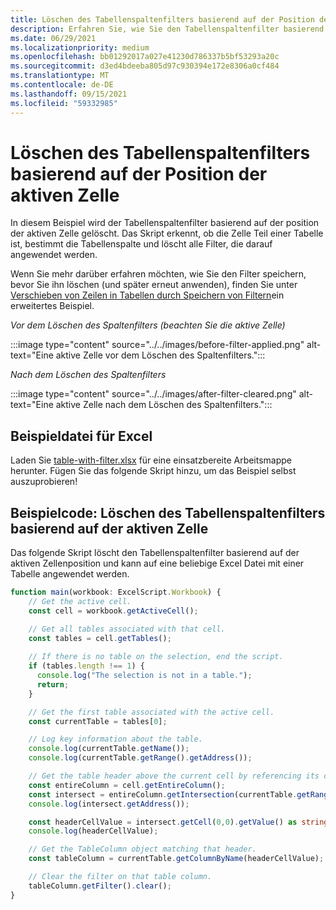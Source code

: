 ```yaml
---
title: Löschen des Tabellenspaltenfilters basierend auf der Position der aktiven Zelle
description: Erfahren Sie, wie Sie den Tabellenspaltenfilter basierend auf der aktiven Zellenposition löschen.
ms.date: 06/29/2021
ms.localizationpriority: medium
ms.openlocfilehash: bb01292017a027e41230d786337b5bf53293a20c
ms.sourcegitcommit: d3ed4bdeeba805d97c930394e172e8306a0cf484
ms.translationtype: MT
ms.contentlocale: de-DE
ms.lasthandoff: 09/15/2021
ms.locfileid: "59332985"
---
```

# <a name="clear-table-column-filter-based-on-active-cell-location"></a>Löschen des Tabellenspaltenfilters basierend auf der Position der aktiven Zelle

In diesem Beispiel wird der Tabellenspaltenfilter basierend auf der position der aktiven Zelle gelöscht. Das Skript erkennt, ob die Zelle Teil einer Tabelle ist, bestimmt die Tabellenspalte und löscht alle Filter, die darauf angewendet werden.

Wenn Sie mehr darüber erfahren möchten, wie Sie den Filter speichern, bevor Sie ihn löschen (und später erneut anwenden), finden Sie unter [Verschieben von Zeilen in Tabellen durch Speichern von Filtern](move-rows-across-tables.md)ein erweitertes Beispiel.

_Vor dem Löschen des Spaltenfilters (beachten Sie die aktive Zelle)_

:::image type="content" source="../../images/before-filter-applied.png" alt-text="Eine aktive Zelle vor dem Löschen des Spaltenfilters.":::

_Nach dem Löschen des Spaltenfilters_

:::image type="content" source="../../images/after-filter-cleared.png" alt-text="Eine aktive Zelle nach dem Löschen des Spaltenfilters.":::

## <a name="sample-excel-file"></a>Beispieldatei für Excel

Laden Sie <a href="table-with-filter.xlsx">table-with-filter.xlsx</a> für eine einsatzbereite Arbeitsmappe herunter. Fügen Sie das folgende Skript hinzu, um das Beispiel selbst auszuprobieren!

## <a name="sample-code-clear-table-column-filter-based-on-active-cell"></a>Beispielcode: Löschen des Tabellenspaltenfilters basierend auf der aktiven Zelle

Das folgende Skript löscht den Tabellenspaltenfilter basierend auf der aktiven Zellenposition und kann auf eine beliebige Excel Datei mit einer Tabelle angewendet werden.

```TypeScript
function main(workbook: ExcelScript.Workbook) {
    // Get the active cell.
    const cell = workbook.getActiveCell();

    // Get all tables associated with that cell.
    const tables = cell.getTables();
    
    // If there is no table on the selection, end the script.
    if (tables.length !== 1) {
      console.log("The selection is not in a table.");
      return;
    }

    // Get the first table associated with the active cell.
    const currentTable = tables[0];

    // Log key information about the table.
    console.log(currentTable.getName());
    console.log(currentTable.getRange().getAddress());

    // Get the table header above the current cell by referencing its column.
    const entireColumn = cell.getEntireColumn();
    const intersect = entireColumn.getIntersection(currentTable.getRange());
    console.log(intersect.getAddress());

    const headerCellValue = intersect.getCell(0,0).getValue() as string;
    console.log(headerCellValue);

    // Get the TableColumn object matching that header.
    const tableColumn = currentTable.getColumnByName(headerCellValue);

    // Clear the filter on that table column.
    tableColumn.getFilter().clear();
}
```
